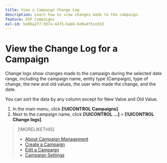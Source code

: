 ```yaml
---
title: View a Campaign Change Log
description: Learn how to view changes made to the campaign.
feature: DSP Campaigns
exl-id: ba96a277-937a-4475-bab6-6e0a4f5ced13
---
```

# View the Change Log for a Campaign

Change logs show changes made to the campaign during the selected date range, including the campaign name, entity type (Campaign), type of change, the new and old values, the user who made the change, and the date.

You can sort the data by any column except for New Value and Old Value.

1. In the main menu, click **[!UICONTROL Campaigns]**.
1. Next to the campaign name, click  **[!UICONTROL ...]** > **[!UICONTROL Change logs]**.

>[!MORELIKETHIS]
>
>* [About Campaign Management](campaign-about.md)
>* [Create a Campaign](campaign-create.md)
>* [Edit a Campaign](campaign-edit.md)
>* [Campaign Settings](campaign-settings.md)
